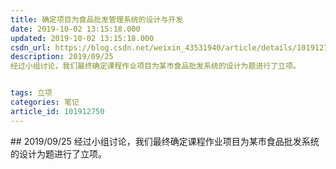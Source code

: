 ```yaml
---
title: 确定项目为食品批发管理系统的设计与开发
date: 2019-10-02 13:15:18.000
updated: 2019-10-02 13:15:18.000
csdn_url: https://blog.csdn.net/weixin_43531940/article/details/101912750
description: 2019/09/25
经过小组讨论，我们最终确定课程作业项目为某市食品批发系统的设计为题进行了立项。


tags: 立项
categories: 笔记
article_id: 101912750
---
```

﻿## 2019/09/25
经过小组讨论，我们最终确定课程作业项目为某市食品批发系统的设计为题进行了立项。

